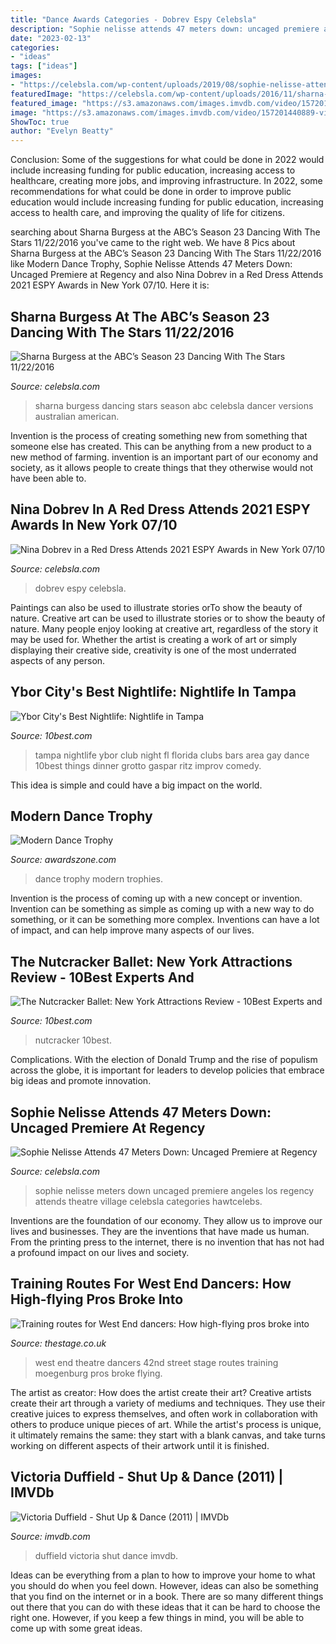 ```yaml
---
title: "Dance Awards Categories - Dobrev Espy Celebsla"
description: "Sophie nelisse attends 47 meters down: uncaged premiere at regency"
date: "2023-02-13"
categories:
- "ideas"
tags: ["ideas"]
images:
- "https://celebsla.com/wp-content/uploads/2019/08/sophie-nelisse-attends-47-meters-down-uncaged-premiere-at-regency-village-theatre-in-la-08-13-2019-5.jpg"
featuredImage: "https://celebsla.com/wp-content/uploads/2016/11/sharna-burgess-at-the-abcs-season-23-dancing-with-the-stars-11-22-2016-3.jpg"
featured_image: "https://s3.amazonaws.com/images.imvdb.com/video/157201440889-victoria-duffield-shut-up-dance_music_video_ov.jpg?v=2"
image: "https://s3.amazonaws.com/images.imvdb.com/video/157201440889-victoria-duffield-shut-up-dance_music_video_ov.jpg?v=2"
ShowToc: true
author: "Evelyn Beatty"
---
```



Conclusion: Some of the suggestions for what could be done in 2022 would include increasing funding for public education, increasing access to healthcare, creating more jobs, and improving infrastructure.
In 2022, some recommendations for what could be done in order to improve public education would include increasing funding for public education, increasing access to health care, and improving the quality of life for citizens.

	

		
searching about Sharna Burgess at the ABC’s Season 23 Dancing With The Stars 11/22/2016 you've came to the right web. We have 8 Pics about Sharna Burgess at the ABC’s Season 23 Dancing With The Stars 11/22/2016 like Modern Dance Trophy, Sophie Nelisse Attends 47 Meters Down: Uncaged Premiere at Regency and also Nina Dobrev in a Red Dress Attends 2021 ESPY Awards in New York 07/10. Here it is:
		
    
## Sharna Burgess At The ABC’s Season 23 Dancing With The Stars 11/22/2016

<img loading=lazy src="https://celebsla.com/wp-content/uploads/2016/11/sharna-burgess-at-the-abcs-season-23-dancing-with-the-stars-11-22-2016-3.jpg" onerror="this.onerror=null;this.src='https://tse4.mm.bing.net/th?id=OIP.3Wt8up38PUPf43wt7RAerQHaJ4&amp;pid=15.1';" alt="Sharna Burgess at the ABC’s Season 23 Dancing With The Stars 11/22/2016">

_Source: celebsla.com_

>sharna burgess dancing stars season abc celebsla dancer versions australian american. 

	

Invention is the process of creating something new from something that someone else has created. This can be anything from a new product to a new method of farming. invention is an important part of our economy and society, as it allows people to create things that they otherwise would not have been able to.

    
## Nina Dobrev In A Red Dress Attends 2021 ESPY Awards In New York 07/10

<img loading=lazy src="https://celebsla.com/wp-content/uploads/2021/07/nina-dobrev-in-a-red-dress-attends-2021-espy-awards-in-new-york-07-10-2021-5-683x1024.jpg" onerror="this.onerror=null;this.src='https://tse1.mm.bing.net/th?id=OIP.yMu_RZfT_21qpEDaX9T_AQHaLG&amp;pid=15.1';" alt="Nina Dobrev in a Red Dress Attends 2021 ESPY Awards in New York 07/10">

_Source: celebsla.com_

>dobrev espy celebsla. 

	

Paintings can also be used to illustrate stories orTo show the beauty of nature.
Creative art can be used to illustrate stories or to show the beauty of nature. Many people enjoy looking at creative art, regardless of the story it may be used for. Whether the artist is creating a work of art or simply displaying their creative side, creativity is one of the most underrated aspects of any person.

    
## Ybor City&#039;s Best Nightlife: Nightlife In Tampa

<img loading=lazy src="http://img1.10bestmedia.com/Images/Photos/285209/p-Gaspars4_54_990x660.jpg" onerror="this.onerror=null;this.src='https://tse1.mm.bing.net/th?id=OIP.LJLoZD_GcDSkaJmrRJhv7gHaE8&amp;pid=15.1';" alt="Ybor City&#039;s Best Nightlife: Nightlife in Tampa">

_Source: 10best.com_

>tampa nightlife ybor club night fl florida clubs bars area gay dance 10best things dinner grotto gaspar ritz improv comedy. 

	

This idea is simple and could have a big impact on the world.

    
## Modern Dance Trophy

<img loading=lazy src="https://www.awardszone.com/assets/images/walshcustomitems/trophies/dance/we-rb06-662g.jpg" onerror="this.onerror=null;this.src='https://tse4.mm.bing.net/th?id=OIP.MT52VRLlFbJ6q_E3P26bKgAAAA&amp;pid=15.1';" alt="Modern Dance Trophy">

_Source: awardszone.com_

>dance trophy modern trophies. 

	

Invention is the process of coming up with a new concept or invention. Invention can be something as simple as coming up with a new way to do something, or it can be something more complex. Inventions can have a lot of impact, and can help improve many aspects of our lives.

    
## The Nutcracker Ballet: New York Attractions Review - 10Best Experts And

<img loading=lazy src="https://img2.10bestmedia.com/Images/Photos/291231/p-NutcrackerSnowKey_54_990x660.jpg" onerror="this.onerror=null;this.src='https://tse4.mm.bing.net/th?id=OIP.aJRVO0ux9KNvxT6oz03_ewHaE8&amp;pid=15.1';" alt="The Nutcracker Ballet: New York Attractions Review - 10Best Experts and">

_Source: 10best.com_

>nutcracker 10best. 

	

Complications. With the election of Donald Trump and the rise of populism across the globe, it is important for leaders to develop policies that embrace big ideas and promote innovation.

    
## Sophie Nelisse Attends 47 Meters Down: Uncaged Premiere At Regency

<img loading=lazy src="https://celebsla.com/wp-content/uploads/2019/08/sophie-nelisse-attends-47-meters-down-uncaged-premiere-at-regency-village-theatre-in-la-08-13-2019-5.jpg" onerror="this.onerror=null;this.src='https://tse4.mm.bing.net/th?id=OIP.WTrjJSHvXhfXmUO85RXZkAHaKa&amp;pid=15.1';" alt="Sophie Nelisse Attends 47 Meters Down: Uncaged Premiere at Regency">

_Source: celebsla.com_

>sophie nelisse meters down uncaged premiere angeles los regency attends theatre village celebsla categories hawtcelebs. 

	

Inventions are the foundation of our economy. They allow us to improve our lives and businesses. They are the inventions that have made us human. From the printing press to the internet, there is no invention that has not had a profound impact on our lives and society.

    
## Training Routes For West End Dancers: How High-flying Pros Broke Into

<img loading=lazy src="https://cdn.thestage.co.uk/wp-content/uploads/2017/09/25175434/42nd-Street-Clare-Halse-company-4-cBrinkhoff-Moegenburg.jpg" onerror="this.onerror=null;this.src='https://tse2.mm.bing.net/th?id=OIP.1C9EQ_FpmcxtzvpNRgpoLQHaE0&amp;pid=15.1';" alt="Training routes for West End dancers: How high-flying pros broke into">

_Source: thestage.co.uk_

>west end theatre dancers 42nd street stage routes training moegenburg pros broke flying. 

	

The artist as creator: How does the artist create their art?
Creative artists create their art through a variety of mediums and techniques. They use their creative juices to express themselves, and often work in collaboration with others to produce unique pieces of art. While the artist's process is unique, it ultimately remains the same: they start with a blank canvas, and take turns working on different aspects of their artwork until it is finished.

    
## Victoria Duffield - Shut Up &amp; Dance (2011) | IMVDb

<img loading=lazy src="https://s3.amazonaws.com/images.imvdb.com/video/157201440889-victoria-duffield-shut-up-dance_music_video_ov.jpg?v=2" onerror="this.onerror=null;this.src='https://tse1.mm.bing.net/th?id=OIP.ojIoP_xf9awnkwvaH83VfwHaEK&amp;pid=15.1';" alt="Victoria Duffield - Shut Up &amp; Dance (2011) | IMVDb">

_Source: imvdb.com_

>duffield victoria shut dance imvdb. 

	

Ideas can be everything from a plan to how to improve your home to what you should do when you feel down. However, ideas can also be something that you find on the internet or in a book. There are so many different things out there that you can do with these ideas that it can be hard to choose the right one. However, if you keep a few things in mind, you will be able to come up with some great ideas.


